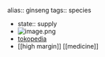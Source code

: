 alias:: ginseng
tags:: species

- state:: supply
- ![image.png](https://peach-geographical-bat-397.mypinata.cloud/ipfs/QmPJovQWNmD4TRvHXdpGWfkj3tAUnpiQHcTZfPDVU9kdg5)
- [tokopedia](https://www.tokopedia.com/houseofprosperity/5-bibit-red-ginseng-korea-biji-benih-panax-ginseng-merah-korea?extParam=ivf%3Dfalse%26src%3Dsearch&refined=true)
- [[high margin]] [[medicine]]